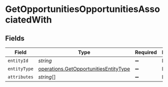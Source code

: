 # GetOpportunitiesOpportunitiesAssociatedWith


## Fields

| Field                                                                                          | Type                                                                                           | Required                                                                                       | Description                                                                                    |
| ---------------------------------------------------------------------------------------------- | ---------------------------------------------------------------------------------------------- | ---------------------------------------------------------------------------------------------- | ---------------------------------------------------------------------------------------------- |
| `entityId`                                                                                     | *string*                                                                                       | :heavy_minus_sign:                                                                             | N/A                                                                                            |
| `entityType`                                                                                   | [operations.GetOpportunitiesEntityType](../../models/operations/getopportunitiesentitytype.md) | :heavy_minus_sign:                                                                             | N/A                                                                                            |
| `attributes`                                                                                   | *string*[]                                                                                     | :heavy_minus_sign:                                                                             | N/A                                                                                            |